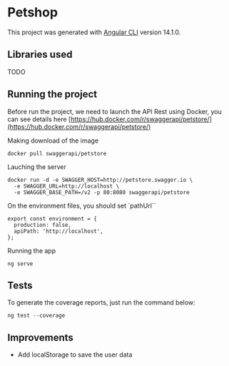 # Petshop

This project was generated with [Angular CLI](https://github.com/angular/angular-cli) version 14.1.0.

## Libraries used

TODO

## Running the project

Before run the project, we need to launch the API Rest using Docker, you can see details here [https://hub.docker.com/r/swaggerapi/petstore/](https://hub.docker.com/r/swaggerapi/petstore/)

Making download of the image

```
docker pull swaggerapi/petstore
```

Lauching the server

```
docker run -d -e SWAGGER_HOST=http://petstore.swagger.io \
  -e SWAGGER_URL=http://localhost \
  -e SWAGGER_BASE_PATH=/v2 -p 80:8080 swaggerapi/petstore
```

On the environment files, you should set `pathUrl``

```
export const environment = {
  production: false,
  apiPath: 'http://localhost',
};
```

Running the app

```
ng serve
```

## Tests

To generate the coverage reports, just run the command below:

```
ng test --coverage
```

## Improvements

- Add localStorage to save the user data

